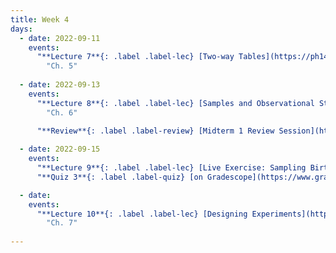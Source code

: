 ```yaml
---
title: Week 4
days:
  - date: 2022-09-11
    events:
      "**Lecture 7**{: .label .label-lec} [Two-way Tables](https://ph142-ucb.github.io/fa23/src/lec/Lec7_Two-way-tables.pdf) [(Recording)](https://edstem.org/us/courses/44261/discussion/3941539#:~:text=https%3A//kaltura.berkeley.edu/channel/PH142%2BFall%2B2023/324651512/subscribe)":
        "Ch. 5"
      
  - date: 2022-09-13
    events:
      "**Lecture 8**{: .label .label-lec} [Samples and Observational Studies](https://ph142-ucb.github.io/fa23/src/lec/Lec-8-_ObservationalStudies.pdf) [(Recording)](https://edstem.org/us/courses/44261/discussion/3941539#:~:text=https%3A//kaltura.berkeley.edu/channel/PH142%2BFall%2B2023/324651512/subscribe) ":
        "Ch. 6"
       
      "**Review**{: .label .label-review} [Midterm 1 Review Session](https://docs.google.com/presentation/d/1OMPXg6L0LktXifMNNbpRU7RklTWqt1dsDEWK9FXVqXY/edit#slide=id.g40f7b8e44c_3_0) ":

  - date: 2022-09-15
    events:
      "**Lecture 9**{: .label .label-lec} [Live Exercise: Sampling Births from US Territories](https://ph142-ucb.github.io/fa23/src/lec/Lec_9_Sampling-exercise.pdf) [(Recording)](https://edstem.org/us/courses/44261/discussion/3941539#:~:text=https%3A//kaltura.berkeley.edu/channel/PH142%2BFall%2B2023/324651512/subscribe)":
      "**Quiz 3**{: .label .label-quiz} [on Gradescope](https://www.gradescope.com/courses/575069) (Open 24hr, Due Sept. 15th, 5 PM PST)":

  - date: 
    events:
      "**Lecture 10**{: .label .label-lec} [Designing Experiments](https://ph142-ucb.github.io/fa23/src/lec/Lec10_Designing-experiments_handout.pdf) [(Recording)](https://youtu.be/RSAyyVXfLhc) (After Midterm 1)":
        "Ch. 7"
      
---
```

